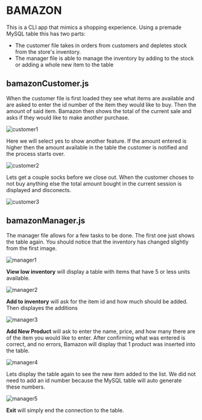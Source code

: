 # BAMAZON

This is a CLI app that mimics a shopping experience. Using a premade MySQL table this has two parts:
* The customer file takes in orders from customers and depletes stock from the store's inventory.
* The manager file is able to manage the inventory by adding to the stock or adding a whole new item to the table

## bamazonCustomer.js
When the customer file is first loaded they see what items are available and are asked to enter the id number of the item they would like to buy. Then the amount of said item. Bamazon then shows the total of the current sale and asks if they would like to make another purchase.

![customer1](images/customer1.png)

Here we will select yes to show another feature. If the amount entered is higher then the amount available in the table the customer is notified and the process starts over.

![customer2](images/customer2.png)

Lets get a couple socks before we close out. When the customer choses to not buy anything else the total amount bought in the current session is displayed and disconects.

![customer3](images/customer3.png)

## bamazonManager.js

The manager file allows for a few tasks to be done. The first one just shows the table again. You should notice that the inventory has changed slightly from the first image.

![manager1](images/manager1.png)

**View low inventory** will display a table with items that have 5 or less units available.

![manager2](images/manager2.png)

**Add to inventory** will ask for the item id and how much should be added. Then displayes the additions

![manager3](images/manager3.png)

**Add New Product** will ask to enter the name, price, and how many there are of the item you would like to enter. After confirming what was entered is correct, and no errors, Bamazon will display that 1 product was inserted into the table.

![manager4](images/manager4.png)

Lets display the table again to see the new item added to the list. We did not need to add an id number because the MySQL table will auto generate these numbers.

![manager5](images/manager5.png)

**Exit** will simply end the connection to the table.


